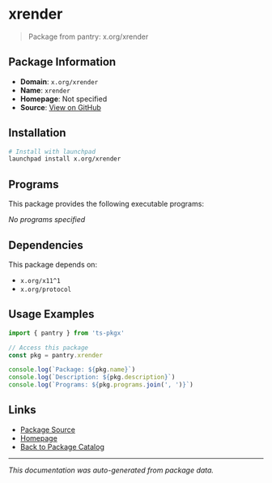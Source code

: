 # xrender

> Package from pantry: x.org/xrender

## Package Information

- **Domain**: `x.org/xrender`
- **Name**: `xrender`
- **Homepage**: Not specified
- **Source**: [View on GitHub](https://github.com/pkgxdev/pantry/tree/main/projects/x.org/xrender/package.yml)

## Installation

```bash
# Install with launchpad
launchpad install x.org/xrender
```

## Programs

This package provides the following executable programs:

*No programs specified*

## Dependencies

This package depends on:

- `x.org/x11^1`
- `x.org/protocol`

## Usage Examples

```typescript
import { pantry } from 'ts-pkgx'

// Access this package
const pkg = pantry.xrender

console.log(`Package: ${pkg.name}`)
console.log(`Description: ${pkg.description}`)
console.log(`Programs: ${pkg.programs.join(', ')}`)
```

## Links

- [Package Source](https://github.com/pkgxdev/pantry/tree/main/projects/x.org/xrender/package.yml)
- [Homepage](#)
- [Back to Package Catalog](../../../package-catalog.md)

---

*This documentation was auto-generated from package data.*
